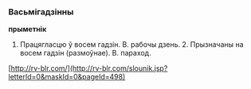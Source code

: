 ### Васьмігадзінны
**прыметнік**

1. Працягласцю ў восем гадзін. В. рабочы дзень. 2. Прызначаны на восем гадзін (размоўнае). В. параход.

<a rel="author">[http://rv-blr.com/](http://rv-blr.com/slounik.jsp?letterId=0&maskId=0&pageId=498)</a>
